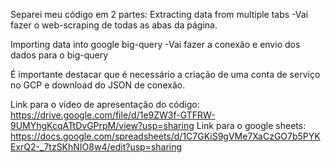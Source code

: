 Separei meu código em 2 partes:
  Extracting data from multiple tabs
    -Vai fazer o web-scraping de todas as abas da página.

  Importing data into google big-query
    -Vai fazer a conexão e envio dos dados para o big-query

É importante destacar que é necessário a criação de uma conta de serviço no GCP e download do JSON de conexão.

Link para o vídeo de apresentação do código: https://drive.google.com/file/d/1e9ZW3f-GTFRW-9UMYhgKcqATtDvGPrpM/view?usp=sharing
Link para o google sheets: https://docs.google.com/spreadsheets/d/1C7GKiS9gVMe7XaCzGO7b5PYKExrQ2-_7tzSKhNIO8w4/edit?usp=sharing
